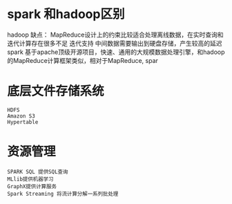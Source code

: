 # spark 和hadoop区别
  hadoop 缺点：
    MapReduce设计上的约束比较适合处理离线数据，在实时查询和迭代计算存在很多不足
    迭代支持
    中间数据需要输出到硬盘存储，产生较高的延迟
  spark 基于apache顶级开源项目，快速、通用的大规模数据处理引擎，和hadoop的MapReduce计算框架类似，相对于MapReduce,
    spar

  # 底层文件存储系统
    HDFS
    Amazon S3
    Hypertable
  # 资源管理
    SPARK SQL 提供SQL查询
    MLlib提供机器学习
    GraphX提供计算服务
    Spark Streaming 将流计算分解一系列批处理
